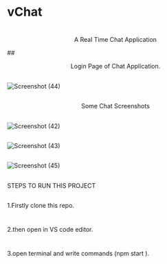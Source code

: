 # vChat
#
<p align="center"> A Real Time Chat Application </p>
##
<p align="center"> Login Page of Chat Application. </p>

##
![Screenshot (44)](https://user-images.githubusercontent.com/68477862/118919620-7c5f2880-b952-11eb-9dac-c766e21f8019.png)

##
<p align="center">Some Chat Screenshots </p>

##
![Screenshot (42)](https://user-images.githubusercontent.com/68477862/118919844-ec6dae80-b952-11eb-8a04-1ae71254df86.png)

##
![Screenshot (43)](https://user-images.githubusercontent.com/68477862/118919857-f2638f80-b952-11eb-8a1b-22793c8eeeae.png)

##
![Screenshot (45)](https://user-images.githubusercontent.com/68477862/118919868-f7c0da00-b952-11eb-84da-26fcbcef0c54.png)


##
STEPS TO RUN THIS PROJECT
##
1.Firstly clone this repo.
#
2.then open in VS code editor.
#
3.open terminal and write commands (npm start ).
   
